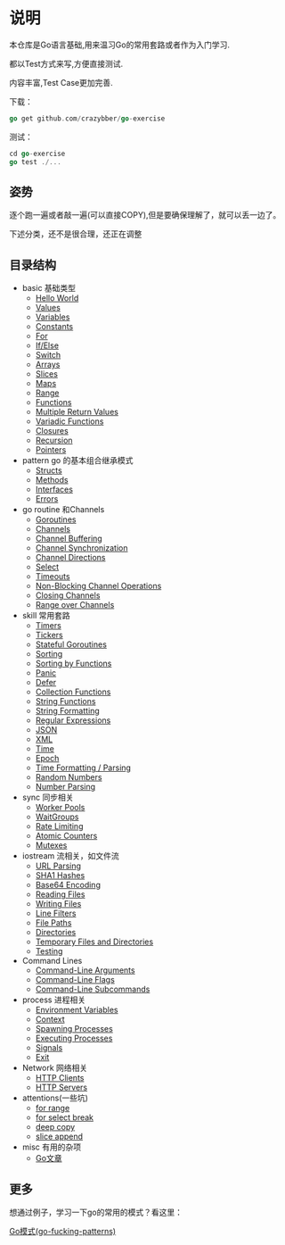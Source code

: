 # 说明

本仓库是Go语言基础,用来温习Go的常用套路或者作为入门学习.

都以Test方式来写,方便直接测试.

内容丰富,Test Case更加完善.

下载：
```go
go get github.com/crazybber/go-exercise
```

测试：
```go
cd go-exercise
go test ./...
```

## 姿势

逐个跑一遍或者敲一遍(可以直接COPY),但是要确保理解了，就可以丢一边了。

下述分类，还不是很合理，还正在调整

## 目录结构

+ basic 基础类型
  + [Hello World](./basic)
  + [Values](./basic)
  + [Variables](./basic)
  + [Constants](./basic)
  + [For](./basic)
  + [If/Else](./basic)
  + [Switch](./basic)
  + [Arrays](./basic)
  + [Slices](./basic)
  + [Maps](./basic)
  + [Range](./basic)
  + [Functions](./basic)
  + [Multiple Return Values](./basic)
  + [Variadic Functions](./basic)
  + [Closures](./basic)
  + [Recursion](./basic)
  + [Pointers](./basic)
+ pattern go 的基本组合继承模式
  + [Structs](./patterns)
  + [Methods](./patterns)
  + [Interfaces](./patterns)
  + [Errors](.//patterns)
+ go routine 和Channels
  + [Goroutines](./routine)
  + [Channels](./routine)
  + [Channel Buffering](./routine)
  + [Channel Synchronization](./routine)
  + [Channel Directions](./routine)
  + [Select](./routine)
  + [Timeouts](./routine)
  + [Non-Blocking Channel Operations](./routine)
  + [Closing Channels](./routine)
  + [Range over Channels](./routine)
+ skill 常用套路
  + [Timers](./skill)
  + [Tickers](./skill)
  + [Stateful Goroutines](./skill)
  + [Sorting](./skill)
  + [Sorting by Functions](./skill)
  + [Panic](./skill)
  + [Defer](./skill)
  + [Collection Functions](./skill)
  + [String Functions](./skill)
  + [String Formatting](./skill)
  + [Regular Expressions](./skill)
  + [JSON](./skill)
  + [XML](./skill)
  + [Time](./skill)
  + [Epoch](./skill)
  + [Time Formatting / Parsing](./skill)
  + [Random Numbers](./skill)
  + [Number Parsing](./skill)
+ sync 同步相关
  + [Worker Pools](./snycs)
  + [WaitGroups](./snycs)
  + [Rate Limiting](./snycs)
  + [Atomic Counters](./snycs)
  + [Mutexes](./skill)
+ iostream 流相关，如文件流
  + [URL Parsing](./iostream)
  + [SHA1 Hashes](./iostream)
  + [Base64 Encoding](./iostream)
  + [Reading Files](./iostream)
  + [Writing Files](./iostream)
  + [Line Filters](./iostream)
  + [File Paths](./iostream)
  + [Directories](./iostream)
  + [Temporary Files and Directories](./iostream)
  + [Testing](./basic)
+ Command Lines
  + [Command-Line Arguments](./process)
  + [Command-Line Flags](./process)
  + [Command-Line Subcommands](./process)
+ process 进程相关
  + [Environment Variables](./process)
  + [Context](./process)
  + [Spawning Processes](./process)
  + [Executing Processes](./process)
  + [Signals](./process)
  + [Exit](./process)
+ Network 网络相关
  + [HTTP Clients](./network)
  + [HTTP Servers](./network)
+ attentions(一些坑)
  + [for range](./loops)
  + [for select break](./loops)
  + [deep copy](./more)
  + [slice append](./more)
+ misc 有用的杂项 
  + [Go文章](./misc/README.md)
## 更多

想通过例子，学习一下go的常用的模式？看这里：

[Go模式(go-fucking-patterns)](https://github.com/crazybber/go-fucking-patterns)
